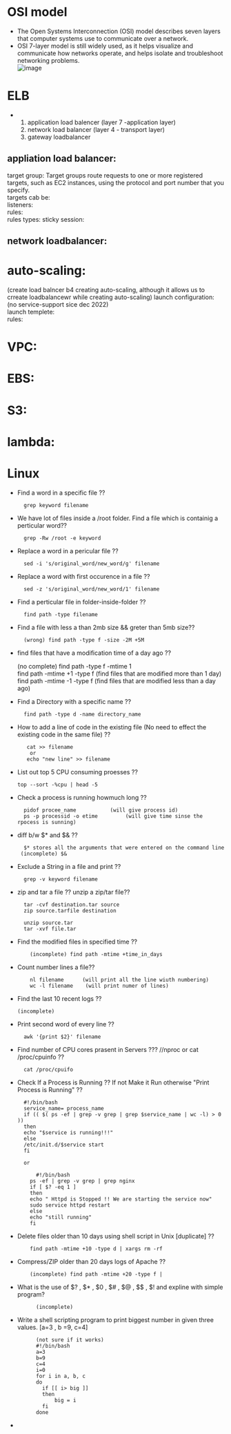 # OSI model  
* The Open Systems Interconnection (OSI) model describes seven layers that computer systems use to communicate over a network.  
* OSI 7-layer model is still widely used, as it helps visualize and communicate how networks operate, and helps isolate and troubleshoot networking problems.  
![image](https://user-images.githubusercontent.com/104769185/217046137-7e1b111e-a978-4e78-9c32-76041bd8ff32.png)  
# ELB  
* 1. application load balencer (layer 7 -application layer)  
  2. network load balancer  (layer 4 - transport layer)   
  3. gateway loadbalancer  
## appliation load balancer:  
target group: Target groups route requests to one or more registered targets, such as EC2 instances, using the protocol and port number that you specify.  
              targets cab be:    
listeners:  
rules:    
      rules types:
      sticky session:  
      
## network loadbalancer:

# auto-scaling:
(create load balncer b4 creating auto-scaling, although it allows us to crreate loadbalancewr while creating auto-scaling)
launch configuration: (no service-support sice dec 2022)    
launch templete:  
rules:  
# VPC:


# EBS:

# S3:

# lambda:  




# Linux
- Find a word in a specific file ??  
 
        grep keyword filename
- We have lot of files inside a /root folder. Find a file which is containig a perticular word??  
 
        grep -Rw /root -e keyword
- Replace a word in a pericular file ??  

        sed -i 's/original_word/new_word/g' filename
- Replace a word with first occurence in a file ??  

        sed -z 's/original_word/new_word/1' filename
- Find a perticular file in folder-inside-folder ??  

        find path -type filename
- Find a file with less a than 2mb size && greter than 5mb size??  

        (wrong) find path -type f -size -2M +5M
- find files that have a modification time of a day ago ??  
 
    (no complete) find path -type f -mtime 1  
    find path -mtime +1 -type f    (find files that are modified more than 1 day)  
    find path -mtime -1 -type f    (find files that are modified less than a day ago)  
- Find a Directory with a specific name ??  

        find path -type d -name directory_name
- How to add a line of code in the existing file (No need to effect the existing code in the same file) ??  
  
         cat >> filename  
          or  
         echo "new line" >> filename  
- List out top 5 CPU consuming proesses ??  

      top --sort -%cpu | head -5
- Check a process is running howmuch long ??
  
        pidof procee_name           (will give process id)  
        ps -p processid -o etime         (will give time sinse the rpocess is sunning)  
    
- diff b/w $* and $& ??
   
        $* stores all the arguments that were entered on the command line  
       (incomplete) $&   
- Exclude a String in a file and print ??  

        grep -v keyword filename  
- zip and tar a file ?? unzip a zip/tar file??
  
        tar -cvf destination.tar source  
        zip source.tarfile destination  
    
        unzip source.tar  
        tar -xvf file.tar  
- Find the modified files in specified time ??  

          (incomplete) find path -mtime +time_in_days  
- Count number lines a file??  

          nl filename      (will print all the line wiuth numbering)  
          wc -l filename    (will print numer of lines)  
- Find the last 10 recent logs ??  

      (incomplete)
- Print second word of every line ??  

        awk '{print $2}' filename
- Find number of CPU cores prasent in Servers ??? //nproc or cat /proc/cpuinfo ??  

        cat /proc/cpuifo
- Check If a Process is Running ?? If not Make it Run otherwise "Print Process is Running" ??

        #!/bin/bash
        service_name= process_name
        if (( $( ps -ef | grep -v grep | grep $service_name | wc -l) > 0 ))
        then 
        echo "$service is running!!!"
        else
        /etc/init.d/$service start
        fi
        
        or 
        
        	#!/bin/bash
          ps -ef | grep -v grep | grep nginx
          if [ $? -eq 1 ]
          then
          echo " Httpd is Stopped !! We are starting the service now"
          sudo service httpd restart
          else
          echo "still running"
          fi
          
- Delete files older than 10 days using shell script in Unix [duplicate] ??  

          find path -mtime +10 -type d | xargs rm -rf 
- Compress/ZIP older than 20 days logs of Apache ??

          (incomplete) find path -mtime +20 -type f | 
- What is the use of  $? , $* , $0 , $# , $@ , $$ , $! and expline with simple program?

            (incomplete)
- Write a shell scripting program to print biggest number in given three values. [a=3 , b =9, c=4]

            (not sure if it works)
            #!/bin/bash
            a=3
            b=9
            c=4
            i=0
            for i in a, b, c
            do 
              if [[ i> big ]]
              then
                  big = i
              fi
            done

- 
